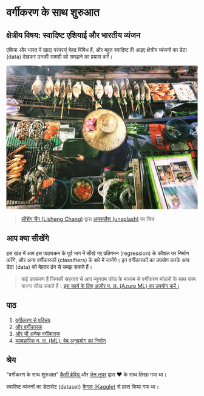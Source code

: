 # वर्गीकरण के साथ शुरुआत

## क्षेत्रीय विषय: स्वादिष्ट एशियाई और भारतीय व्यंजन

एशिया और भारत में खाद्य परंपराएं बेहद विविध हैं, और बहुत स्वादिष्ट हैं! आइए क्षेत्रीय व्यंजनों का डेटा (data) देखकर उनकी सामग्री को समझने का प्रयास करें।

![थाई भोजन विक्रेता](../images/thai-food.jpg)

> <a href="https://unsplash.com/@changlisheng?utm_source=unsplash&utm_medium=referral&utm_content=creditCopyText">लीशेंग चैंग (Lisheng Chang)</a> द्वारा <a href="https://unsplash.com/s/photos/asian-food?utm_source=unsplash&utm_medium=referral&utm_content=creditCopyText">अनस्प्लैश (unsplash)</a> पर चित्र

## आप क्या सीखेंगे

इस खंड में आप इस पाठ्यक्रम के पूर्व भाग में सीखे गए प्रतिगमन (regression) के कौशल पर निर्माण करेंगे, और अन्य वर्गीकारकों (classifiers) के बारे में जानेंगे। इन वर्गीकारकों का उपयोग करके आप डेटा (data) को बेहतर ढंग से समझ सकते हैं।

> कई उपकरण हैं जिनकी सहयता से आप न्यूनतम कोड के माध्यम से वर्गीकरण मॉडलों के साथ काम करना सीख सकते हैं। [इस कार्य के लिए अज़ौर म. ल. (Azure ML) का उपयोग करें।](https://docs.microsoft.com/learn/modules/create-classification-model-azure-machine-learning-designer/?WT.mc_id=academic-15963-cxa)

## पाठ

1. [वर्गीकरण से परिचय](../1-Introduction/README.md)
2. [और वर्गीकारक](../2-Classifiers-1/README.md)
3. [और भी अनेक वर्गीकारक](../3-Classifiers-2/README.md)
4. [व्यावहारिक म. ल. (ML): वेब अनुप्रयोग का निर्माण](../4-Applied/README.md)

## श्रेय

"वर्गीकरण के साथ शुरुआत" [कैसी ब्रेवियू](https://twitter.com/cassiebreviu) और [जेन लूपर](https://www.twitter.com/jenlooper) द्वारा ♥️ के साथ लिखा गया था।

स्वादिष्ट व्यंजनों का डेटासेट (dataset) [कैगल (Kaggle)](https://www.kaggle.com/hoandan/asian-and-indian-cuisines) से प्राप्त किया गया था।